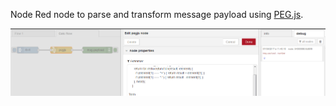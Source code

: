 Node Red node to parse and transform message payload using [PEG.js](https://pegjs.org).

![Screenshot](docs/screenshot.png)